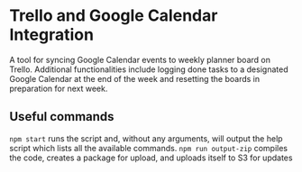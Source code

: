 # Trello and Google Calendar Integration
A tool for syncing Google Calendar events to weekly planner board on Trello. Additional functionalities include logging done tasks to a designated Google Calendar at the end of the week and resetting the boards in preparation for next week.

## Useful commands
`npm start` runs the script and, without any arguments, will output the help script which lists all the available commands.
`npm run output-zip` compiles the code, creates a package for upload, and uploads itself to S3 for updates